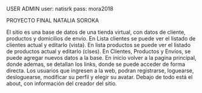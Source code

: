 USER ADMIN 
user: natisrk
pass: mora2018


PROYECTO FINAL
NATALIA SOROKA

El sitio es una base de datos de una tienda virtual, con datos de cliente, productos y domicilios de envío.
En Lista clientes se puede ver el listado de clientes actual y editarlo (vista).
En lista productos se puede ver el listado de productos actual y editarlo (clses).
En Clientes, Productos y Envíos, se puede agregar nuevos datos a la base.
En inicio volver a la pagina principal, donde ademas, se detallan los links, donde se puede acceder de forma directa.
Los usuarios que ingresen a la web, podran registrarse, loguearse, desloguearse, modificar su perfil y elegir su avatar.
Debajo de todo está el about, con información del creador del sitio.

